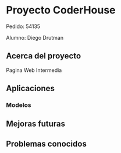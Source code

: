 # Proyecto CoderHouse

Pedido: 54135

Alumno: Diego Drutman

## Acerca del proyecto

Pagina Web Intermedia

## Aplicaciones

### Modelos

## Mejoras futuras

## Problemas conocidos